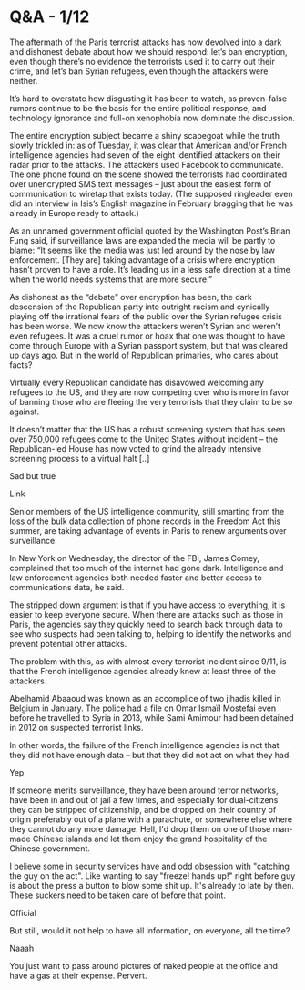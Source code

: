 # Q&A - 1/12

The aftermath of the Paris terrorist attacks has now devolved into a dark and dishonest debate about how we should respond: let’s ban encryption, even though there’s no evidence the terrorists used it to carry out their crime, and let’s ban Syrian refugees, even though the attackers were neither.

It’s hard to overstate how disgusting it has been to watch, as proven-false rumors continue to be the basis for the entire political response, and technology ignorance and full-on xenophobia now dominate the discussion.

The entire encryption subject became a shiny scapegoat while the truth slowly trickled in: as of Tuesday, it was clear that American and/or French intelligence agencies had seven of the eight identified attackers on their radar prior to the attacks. The attackers used Facebook to communicate. The one phone found on the scene showed the terrorists had coordinated over unencrypted SMS text messages – just about the easiest form of communication to wiretap that exists today. (The supposed ringleader even did an interview in Isis’s English magazine in February bragging that he was already in Europe ready to attack.)

As an unnamed government official quoted by the Washington Post’s Brian Fung said, if surveillance laws are expanded the media will be partly to blame: “It seems like the media was just led around by the nose by law enforcement. [They are] taking advantage of a crisis where encryption hasn’t proven to have a role. It’s leading us in a less safe direction at a time when the world needs systems that are more secure.”

As dishonest as the “debate” over encryption has been, the dark descension of the Republican party into outright racism and cynically playing off the irrational fears of the public over the Syrian refugee crisis has been worse. We now know the attackers weren’t Syrian and weren’t even refugees. It was a cruel rumor or hoax that one was thought to have come through Europe with a Syrian passport system, but that was cleared up days ago. But in the world of Republican primaries, who cares about facts?

Virtually every Republican candidate has disavowed welcoming any refugees to the US, and they are now competing over who is more in favor of banning those who are fleeing the very terrorists that they claim to be so against.

It doesn’t matter that the US has a robust screening system that has seen over 750,000 refugees come to the United States without incident – the Republican-led House has now voted to grind the already intensive screening process to a virtual halt [..]

Sad but true

Link

Senior members of the US intelligence community, still smarting from the loss of the bulk data collection of phone records in the Freedom Act this summer, are taking advantage of events in Paris to renew arguments over surveillance.

In New York on Wednesday, the director of the FBI, James Comey, complained that too much of the internet had gone dark. Intelligence and law enforcement agencies both needed faster and better access to communications data, he said.

The stripped down argument is that if you have access to everything, it is easier to keep everyone secure. When there are attacks such as those in Paris, the agencies say they quickly need to search back through data to see who suspects had been talking to, helping to identify the networks and prevent potential other attacks.

The problem with this, as with almost every terrorist incident since 9/11, is that the French intelligence agencies already knew at least three of the attackers.

Abelhamid Abaaoud was known as an accomplice of two jihadis killed in Belgium in January. The police had a file on Omar Ismaïl Mostefai even before he travelled to Syria in 2013, while Sami Amimour had been detained in 2012 on suspected terrorist links.

In other words, the failure of the French intelligence agencies is not that they did not have enough data – but that they did not act on what they had.

Yep

If someone merits surveillance, they have been around terror networks, have been in and out of jail a few times, and especially for dual-citizens they can be stripped of citizenship, and be dropped on their country of origin preferably out of a plane with a parachute, or somewhere else where they cannot do any more damage. Hell, I'd drop them on one of those man-made Chinese islands and let them enjoy the grand hospitality of the Chinese government.  

I believe some in security services have and odd obsession with "catching the guy on the act". Like wanting to say  "freeze! hands up!" right before guy is about the press a button to blow some shit up. It's already to late by then. These suckers need to be taken care of before that point. 

Official

But still, would it not help to have all information, on everyone, all the time?

Naaah

You just want to pass around pictures of naked people at the office and have a gas at their expense. Pervert.















